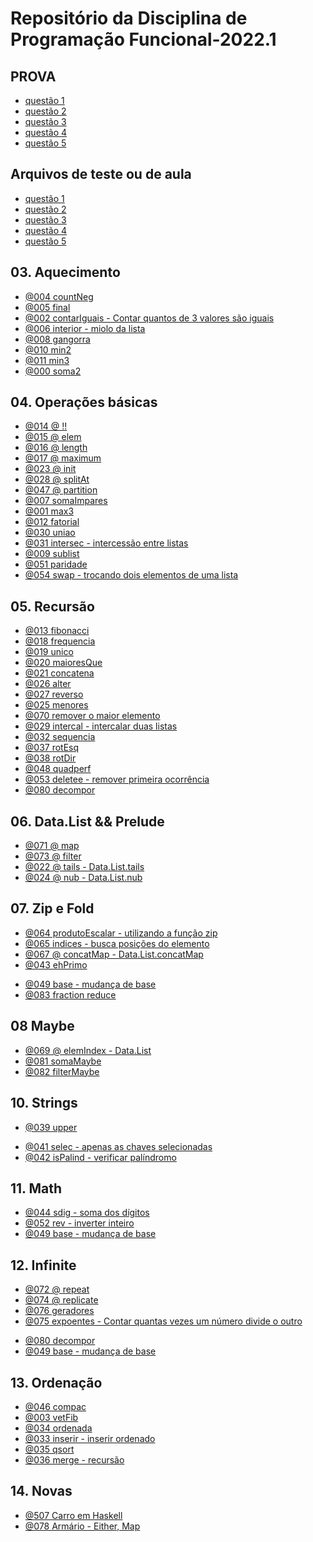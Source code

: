 <!-- # Repositório da disciplina de Programação Funcional

| [Aquecimento](https://github.com/carlosamuel8/PROGRAMACAOFUNCIONAL/tree/master/AQUECIMENTO) |
| -- | 

|[Distance](https://github.com/carlosamuel8/PROGRAMACAOFUNCIONAL/tree/master/DISTANCE)|
| -- | 

|[Operações básicas](https://github.com/carlosamuel8/PROGRAMACAOFUNCIONAL/tree/master/OPERAÇÕES_BÁSICAS)|
| -- | 

|[Recursão](https://github.com/carlosamuel8/PROGRAMACAOFUNCIONAL/tree/master/RECURSAO) |
| -- |  -->



# Repositório da Disciplina de Programação Funcional-2022.1


 ## PROVA
- [questão 1](https://github.com/carlosamuel8/PROGRAMACAOFUNCIONAL/blob/master/PROVA/1_indexof.hs)
- [questão 2](https://github.com/carlosamuel8/PROGRAMACAOFUNCIONAL/blob/master/PROVA/2_indexfold.hs) 
- [questão 3](https://github.com/carlosamuel8/PROGRAMACAOFUNCIONAL/blob/master/PROVA/3_triangulo.hs) 
- [questão 4](https://github.com/carlosamuel8/PROGRAMACAOFUNCIONAL/blob/master/PROVA/4_poligno.hs) 
- [questão 5](https://github.com/carlosamuel8/PROGRAMACAOFUNCIONAL/blob/master/PROVA/5_combinacoes.hs) 


## Arquivos de teste ou de aula
- [questão 1](https://github.com/carlosamuel8/PROGRAMACAOFUNCIONAL/blob/master/PROVA/1_indexof.hs)
- [questão 2](https://github.com/carlosamuel8/PROGRAMACAOFUNCIONAL/blob/master/PROVA/2_indexfold.hs) 
- [questão 3](https://github.com/carlosamuel8/PROGRAMACAOFUNCIONAL/blob/master/PROVA/3_triangulo.hs) 
- [questão 4](https://github.com/carlosamuel8/PROGRAMACAOFUNCIONAL/blob/master/PROVA/4_poligno.hs) 
- [questão 5](https://github.com/carlosamuel8/PROGRAMACAOFUNCIONAL/blob/master/PROVA/5_combinacoes.hs) 



## 03. Aquecimento
- [@004 countNeg](https://github.com/carlosamuel8/PROGRAMACAOFUNCIONAL/blob/master/AQUECIMENTO/countNeg.hs) 
- [@005 final](https://github.com/carlosamuel8/PROGRAMACAOFUNCIONAL/blob/master/AQUECIMENTO/final.hs) 
- [@002 contarIguais - Contar quantos de 3 valores são iguais ](https://github.com/carlosamuel8/PROGRAMACAOFUNCIONAL/blob/master/AQUECIMENTO/contarIguais.hs) 
- [@006 interior - miolo da lista](https://github.com/carlosamuel8/PROGRAMACAOFUNCIONAL/blob/master/03-AQUECIMENTO/interior.hs) 
- [@008 gangorra](https://github.com/carlosamuel8/PROGRAMACAOFUNCIONAL/blob/master/AQUECIMENTO/interior.hs) 
- [@010 min2](https://github.com/carlosamuel8/PROGRAMACAOFUNCIONAL/blob/master/AQUECIMENTO/min2.hs) 
- [@011 min3](https://github.com/carlosamuel8/PROGRAMACAOFUNCIONAL/blob/master/AQUECIMENTO/min3.hs) 
- [@000 soma2](https://github.com/carlosamuel8/PROGRAMACAOFUNCIONAL/blob/master/AQUECIMENTO/soma.hs) 

## 04. Operações básicas
- [@014 @ !!](https://github.com/carlosamuel8/PROGRAMACAOFUNCIONAL/blob/master/OPERAÇÕES_BÁSICAS/!!.HS) 
- [@015 @ elem](https://github.com/carlosamuel8/PROGRAMACAOFUNCIONAL/blob/master/OPERAÇÕES_BÁSICAS/elem.hs) 
- [@016 @ length](https://github.com/carlosamuel8/PROGRAMACAOFUNCIONAL/blob/master/OPERAÇÕES_BÁSICAS/length.hs) 
- [@017 @ maximum](https://github.com/carlosamuel8/PROGRAMACAOFUNCIONAL/blob/master/OPERAÇÕES_BÁSICAS/maximum.hs) 
- [@023 @ init](base/023/Readme.md) 
- [@028 @ splitAt](https://github.com/carlosamuel8/PROGRAMACAOFUNCIONAL/blob/master/OPERAÇÕES_BÁSICAS/splitAt.hs) 
- [@047 @ partition](https://github.com/carlosamuel8/PROGRAMACAOFUNCIONAL/blob/master/OPERAÇÕES_BÁSICAS/partition.hs) 
- [@007 somaImpares](https://github.com/carlosamuel8/PROGRAMACAOFUNCIONAL/blob/master/OPERAÇÕES_BÁSICAS/somaImpares.hs) 
- [@001 max3](https://github.com/carlosamuel8/PROGRAMACAOFUNCIONAL/blob/master/OPERAÇÕES_BÁSICAS/max3.hs) 
- [@012 fatorial](https://github.com/carlosamuel8/PROGRAMACAOFUNCIONAL/blob/master/OPERAÇÕES_BÁSICAS/fatorial.hs) 
- [@030 uniao](https://github.com/carlosamuel8/PROGRAMACAOFUNCIONAL/blob/master/OPERAÇÕES_BÁSICAS/uniao.hs) 
- [@031 intersec - intercessão entre listas](https://github.com/carlosamuel8/PROGRAMACAOFUNCIONAL/blob/master/OPERAÇÕES_BÁSICAS/intersec.hs) 
- [@009 sublist](https://github.com/carlosamuel8/PROGRAMACAOFUNCIONAL/blob/master/OPERAÇÕES_BÁSICAS/sublist.hs) 
- [@051 paridade](https://github.com/carlosamuel8/PROGRAMACAOFUNCIONAL/blob/master/OPERAÇÕES_BÁSICAS/paridade.hs) 
- [@054 swap - trocando dois elementos de uma lista](https://github.com/carlosamuel8/PROGRAMACAOFUNCIONAL/blob/master/OPERAÇÕES_BÁSICAS/swap.hs) 



## 05. Recursão
- [@013 fibonacci](https://github.com/carlosamuel8/PROGRAMACAOFUNCIONAL/blob/master/05-RECURSAO/fibonacci.hs) 
- [@018 frequencia](https://github.com/carlosamuel8/PROGRAMACAOFUNCIONAL/blob/master/05-RECURSAO/frequencia.hs) 
- [@019 unico](https://github.com/carlosamuel8/PROGRAMACAOFUNCIONAL/blob/master/05-RECURSAO/unico.hs) 
- [@020 maioresQue](https://github.com/carlosamuel8/PROGRAMACAOFUNCIONAL/blob/master/05-RECURSAO/maioresque.hs) 
- [@021 concatena](https://github.com/carlosamuel8/PROGRAMACAOFUNCIONAL/blob/master/05-RECURSAO/concatena.hs) 
- [@026 alter](https://github.com/carlosamuel8/PROGRAMACAOFUNCIONAL/blob/master/05-RECURSAO/alter.hs) 
- [@027 reverso](https://github.com/carlosamuel8/PROGRAMACAOFUNCIONAL/blob/master/05-RECURSAO/reverso.hs) 
- [@025 menores](https://github.com/carlosamuel8/PROGRAMACAOFUNCIONAL/blob/master/05-RECURSAO/menores.hs) 
- [@070 remover o maior elemento](https://github.com/carlosamuel8/PROGRAMACAOFUNCIONAL/blob/master/05-RECURSAO/removermaior.hs) 
- [@029 intercal - intercalar duas listas](https://github.com/carlosamuel8/PROGRAMACAOFUNCIONAL/blob/master/05-RECURSAO/intercala.hs) 
- [@032 sequencia](https://github.com/carlosamuel8/PROGRAMACAOFUNCIONAL/blob/master/05-RECURSAO/sequencia.hs) 
- [@037 rotEsq](https://github.com/carlosamuel8/PROGRAMACAOFUNCIONAL/blob/master/05-RECURSAO/rotEsq.hs) 
- [@038 rotDir](https://github.com/carlosamuel8/PROGRAMACAOFUNCIONAL/blob/master/05-RECURSAO/rotDir.hs) 
- [@048 quadperf](https://github.com/carlosamuel8/PROGRAMACAOFUNCIONAL/blob/master/05-RECURSAO/quadradoperfeito.hs) 
- [@053 deletee - remover primeira ocorrência](https://github.com/carlosamuel8/PROGRAMACAOFUNCIONAL/blob/master/05-RECURSAO/delete.hs) 
- [@080 decompor](https://github.com/carlosamuel8/PROGRAMACAOFUNCIONAL/blob/master/05-RECURSAO/decompor.hs) 
 
 ## 06. Data.List && Prelude 
- [@071 @ map](https://github.com/carlosamuel8/PROGRAMACAOFUNCIONAL/blob/master/06-DATALIST/map.hs) 
- [@073 @ filter](https://github.com/carlosamuel8/PROGRAMACAOFUNCIONAL/blob/master/06-DATALIST/filter.hs) 
- [@022 @ tails - Data.List.tails](https://github.com/carlosamuel8/PROGRAMACAOFUNCIONAL/blob/master/06-DATALIST/tails.hs) 
- [@024 @ nub - Data.List.nub](https://github.com/carlosamuel8/PROGRAMACAOFUNCIONAL/blob/master/06-DATALIST/nub.hs) 

## 07. Zip e Fold
- [@064 produtoEscalar - utilizando a função zip](https://github.com/carlosamuel8/PROGRAMACAOFUNCIONAL/blob/master/07-ZIPEFOLD/produdoescalar.hs) 
- [@065 indices - busca posições do elemento](https://github.com/carlosamuel8/PROGRAMACAOFUNCIONAL/blob/master/07-ZIPEFOLD/indices.hs) 
- [@067 @ concatMap - Data.List.concatMap](https://github.com/carlosamuel8/PROGRAMACAOFUNCIONAL/blob/master/07-ZIPEFOLD/concatmap.hs) 
- [@043 ehPrimo](https://github.com/carlosamuel8/PROGRAMACAOFUNCIONAL/blob/master/07-ZIPEFOLD/ehprimo.hs) 
<!-- - [@077 vigenere](base/077/Readme.md)  -->
- [@049 base - mudança de base](https://github.com/carlosamuel8/PROGRAMACAOFUNCIONAL/blob/master/07-ZIPEFOLD/mudancadebase.hs) 
- [@083 fraction reduce](https://github.com/carlosamuel8/PROGRAMACAOFUNCIONAL/blob/master/07-ZIPEFOLD/reduce.hs) 

## 08 Maybe

- [@069 @ elemIndex - Data.List](https://github.com/carlosamuel8/PROGRAMACAOFUNCIONAL/blob/master/08-MAYBE/elemindex.hs) 
- [@081 somaMaybe](https://github.com/carlosamuel8/PROGRAMACAOFUNCIONAL/blob/master/08-MAYBE/soma.hs) 
- [@082 filterMaybe](https://github.com/carlosamuel8/PROGRAMACAOFUNCIONAL/blob/master/08-MAYBE/filtermaybe.hs) 

## 10. Strings
- [@039 upper](https://github.com/carlosamuel8/PROGRAMACAOFUNCIONAL/blob/master/10-STRINGS/upper.hs) 
<!-- - [@040 titulo](base/040/Readme.md)  -->
- [@041 selec - apenas as chaves selecionadas](https://github.com/carlosamuel8/PROGRAMACAOFUNCIONAL/blob/master/10-STRINGS/selec.hs) 
- [@042 isPalind - verificar palíndromo](https://github.com/carlosamuel8/PROGRAMACAOFUNCIONAL/blob/master/10-STRINGS/palindromo.hs) 

## 11. Math
- [@044 sdig - soma dos dígitos](https://github.com/carlosamuel8/PROGRAMACAOFUNCIONAL/blob/master/11-MATH/somadig.hs) 
- [@052 rev - inverter inteiro](https://github.com/carlosamuel8/PROGRAMACAOFUNCIONAL/blob/master/11-MATH/inverter.hs) 
- [@049 base - mudança de base](https://github.com/carlosamuel8/PROGRAMACAOFUNCIONAL/blob/master/11-MATH/mudancadebase2.hs) 

## 12. Infinite 
- [@072 @ repeat ](https://github.com/carlosamuel8/PROGRAMACAOFUNCIONAL/blob/master/12-INFINITE/repeat.hs) 
- [@074 @ replicate](https://github.com/carlosamuel8/PROGRAMACAOFUNCIONAL/blob/master/12-INFINITE/replicate.hs) 
- [@076 geradores](https://github.com/carlosamuel8/PROGRAMACAOFUNCIONAL/blob/master/12-INFINITE/geradores.hs) 
- [@075 expoentes - Contar quantas vezes um número divide o outro](https://github.com/carlosamuel8/PROGRAMACAOFUNCIONAL/blob/master/12-INFINITE/expoentes.hs) 
<!-- - [@058 factors - fatores de um número]()  -->
- [@080 decompor](https://github.com/carlosamuel8/PROGRAMACAOFUNCIONAL/blob/master/12-INFINITE/decompor.hs) 
- [@049 base - mudança de base](https://github.com/carlosamuel8/PROGRAMACAOFUNCIONAL/blob/master/12-INFINITE/mudancadebase3.hs) 

## 13. Ordenação
- [@046 compac](https://github.com/carlosamuel8/PROGRAMACAOFUNCIONAL/blob/master/13-ORDENACAO/compac.hs) 
- [@003 vetFib](https://github.com/carlosamuel8/PROGRAMACAOFUNCIONAL/blob/master/13-ORDENACAO/vetFib.hs) 
- [@034 ordenada](https://github.com/carlosamuel8/PROGRAMACAOFUNCIONAL/blob/master/13-ORDENACAO/ordenada.hs) 
- [@033 inserir - inserir ordenado](https://github.com/carlosamuel8/PROGRAMACAOFUNCIONAL/blob/master/13-ORDENACAO/inserir.hs) 
- [@035 qsort](https://github.com/carlosamuel8/PROGRAMACAOFUNCIONAL/blob/master/13-ORDENACAO/qsort.hs) 
- [@036 merge - recursão](https://github.com/carlosamuel8/PROGRAMACAOFUNCIONAL/blob/master/13-ORDENACAO/merge.hs) 

## 14. Novas
- [@507 Carro em Haskell](https://github.com/carlosamuel8/PROGRAMACAOFUNCIONAL/blob/master/14-NOVOS/carro.hs) 
- [@078 Armário -  Either, Map](https://github.com/carlosamuel8/PROGRAMACAOFUNCIONAL/blob/master/14-NOVOS/armario.hs) 

